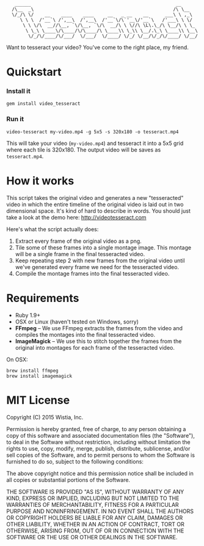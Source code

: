 
```
   ______                                                     __
  /\__  _\                                                   /\ \__
  \/_/\ \/    __    ____    ____     __   _ __    __      ___\ \ ,_\
     \ \ \  /'__`\ /',__\  /',__\  /'__`\/\`'__\/'__`\   /'___\ \ \/
      \ \ \/\  __//\__, `\/\__, `\/\  __/\ \ \//\ \L\.\_/\ \__/\ \ \_
       \ \_\ \____\/\____/\/\____/\ \____\\ \_\\ \__/.\_\ \____\\ \__\
        \/_/\/____/\/___/  \/___/  \/____/ \/_/ \/__/\/_/\/____/ \/__/

```

Want to tesseract your video? You've come to the right place, my friend.


# Quickstart

### Install it

```
gem install video_tesseract
```

### Run it

```
video-tesseract my-video.mp4 -g 5x5 -s 320x180 -o tesseract.mp4
```

This will take your video (`my-video.mp4`) and tesseract it into a 5x5 grid where
each tile is 320x180. The output video will be saves as `tesseract.mp4`.


# How it works

This script takes the original video and generates a new "tesseracted" video
in which the entire timeline of the original video is laid out in two dimensional
space. It's kind of hard to describe in words. You should just take a look at
the demo here: http://videotesseract.com

Here's what the script actually does:

1. Extract every frame of the original video as a png.
2. Tile some of these frames into a single montage image. This montage will
   be a single frame in the final tesseracted video.
3. Keep repeating step 2 with new frames from the original video until we've
   generated every frame we need for the tesseracted video.
4. Compile the montage frames into the final tesseracted video.


# Requirements

- Ruby 1.9+
- OSX or Linux (haven't tested on Windows, sorry)
- **FFmpeg** – We use FFmpeg extracts the frames from the video and compiles
  the montages into the final tesseracted video.
- **ImageMagick** – We use this to stitch together the frames from the original
  into montages for each frame of the tesseracted video.

On OSX:

```
brew install ffmpeg
brew install imagemagick
```


# MIT License

Copyright (C) 2015 Wistia, Inc.

Permission is hereby granted, free of charge, to any person obtaining a copy of
this software and associated documentation files (the "Software"), to deal in
the Software without restriction, including without limitation the rights to
use, copy, modify, merge, publish, distribute, sublicense, and/or sell copies
of the Software, and to permit persons to whom the Software is furnished to do
so, subject to the following conditions:

The above copyright notice and this permission notice shall be included in all
copies or substantial portions of the Software.

THE SOFTWARE IS PROVIDED "AS IS", WITHOUT WARRANTY OF ANY KIND, EXPRESS OR
IMPLIED, INCLUDING BUT NOT LIMITED TO THE WARRANTIES OF MERCHANTABILITY,
FITNESS FOR A PARTICULAR PURPOSE AND NONINFRINGEMENT. IN NO EVENT SHALL THE
AUTHORS OR COPYRIGHT HOLDERS BE LIABLE FOR ANY CLAIM, DAMAGES OR OTHER
LIABILITY, WHETHER IN AN ACTION OF CONTRACT, TORT OR OTHERWISE, ARISING FROM,
OUT OF OR IN CONNECTION WITH THE SOFTWARE OR THE USE OR OTHER DEALINGS IN THE
SOFTWARE.
